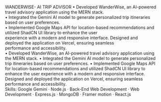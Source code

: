 WANDERWISE- AI TRIP ADVISOR
• Developed WanderWise, an AI-powered travel advisory application using the MERN stack.  
• Integrated the Gemini AI model to generate personalized trip itineraries based on user preferences.   
• Implemented Google Maps API for location-based recommendations and utilized ShadCN UI library to enhance the user  
experience with a modern and responsive interface. Designed and deployed the application on Vercel, ensuring seamless  
performance and accessibility.  
• Developed WanderWise, an AI-powered travel advisory application using the MERN stack. • Integrated the Gemini AI model to generate personalized trip itineraries based on user preferences. • Implemented Google Maps   API for location-based recommendations and utilized ShadCN UI library to enhance the user experience with a modern and responsive interface. Designed and deployed the application on Vercel, ensuring seamless   performance and accessibility.  
Skills: Google Gemini · Node.js · Back-End Web Development · Web Development · Express.js · MongoDB · Framer motion · React.js  
